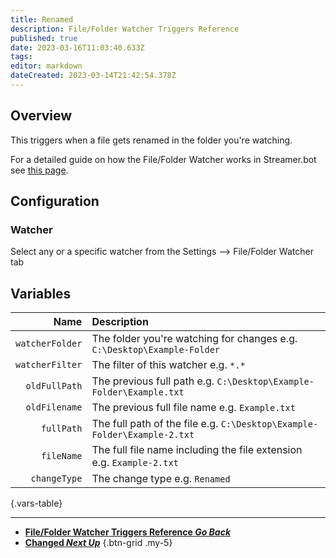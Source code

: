 ```yaml
---
title: Renamed
description: File/Folder Watcher Triggers Reference
published: true
date: 2023-03-16T11:03:40.633Z
tags: 
editor: markdown
dateCreated: 2023-03-14T21:42:54.378Z
---
```


## Overview
This triggers when a file gets renamed in the folder you're watching.

For a detailed guide on how the File/Folder Watcher works in Streamer.bot see [this page](/Settings/File-Folder-Watcher).

## Configuration
### Watcher
Select any or a specific watcher from the Settings --> File/Folder Watcher tab

## Variables
Name | Description
----:|:------------
`watcherFolder` | The folder you're watching for changes e.g. `C:\Desktop\Example-Folder`
`watcherFilter` | The filter of this watcher e.g. `*.*`
`oldFullPath` | The previous full path e.g. `C:\Desktop\Example-Folder\Example.txt`
`oldFilename` | The previous full file name e.g. `Example.txt`
`fullPath` | The full path of the file e.g. `C:\Desktop\Example-Folder\Example-2.txt`
`fileName` | The full file name including the file extension e.g. `Example-2.txt`
`changeType` | The change type e.g. `Renamed`
{.vars-table}

---

- [<i class="mdi mdi-chevron-left"></i>**File/Folder Watcher Triggers Reference *Go Back***](/Triggers/Core/File-Folder-Watcher)
- [<i class="mdi mdi-square-edit-outline primary--text"></i> **Changed *Next Up***](/Triggers/Core/File-Folder-Watcher/Changed)
{.btn-grid .my-5}